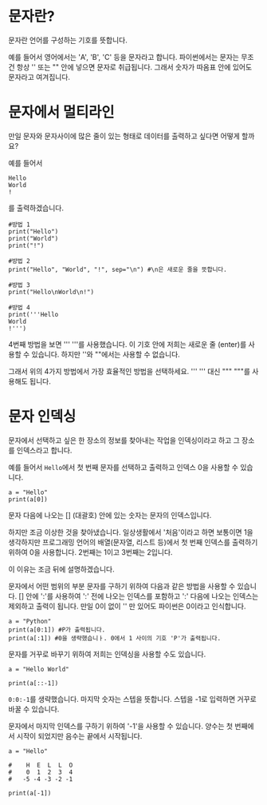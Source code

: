 # 문자란?
문자란 언어를 구성하는 기호를 뜻합니다.

예를 들어서 영어에서는 'A', 'B', 'C' 등을 문자라고 합니다. 파이썬에서는 문자는 무조건 항상 '' 또는 "" 안에 넣으면 문자로 취급됩니다. 그래서 숫자가 따옴표 안에 있어도 문자라고 여겨집니다.

# 문자에서 멀티라인
만일 문자와 문자사이에 많은 줄이 있는 형태로 데이터를 출력하고 싶다면 어떻게 할까요?

예를 들어서

```
Hello
World
!
```

를 출력하겠습니다.

```
#방법 1
print("Hello")
print("World")
print("!")

#방법 2
print("Hello", "World", "!", sep="\n") #\n은 새로운 줄을 뜻합니다.

#방법 3
print("Hello\nWorld\n!")

#방법 4
print('''Hello
World
!''')
```

4번째 방법을 보면 ''' '''를 사용했습니다. 이 기호 안에 저희는 새로운 줄 (enter)를 사용할 수 있습니다. 하지만 ''와 ""에서는 사용할 수 없습니다.

그래서 위의 4가지 방법에서 가장 효율적인 방법을 선택하세요. ''' ''' 대신 """ """를 사용해도 됩니다.

# 문자 인덱싱
문자에서 선택하고 싶은 한 장소의 정보를 찾아내는 작업을 인덱싱이라고 하고 그 장소를 인덱스라고 합니다.

예를 들어서 `Hello`에서 첫 번째 문자를 선택하고 출력하고 인덱스 0을 사용할 수 있습니다.

```
a = "Hello"
print(a[0])
```

문자 다음에 나오는 [] (대괄호) 안에 있는 숫자는 문자의 인덱스입니다.

하지만 조금 이상한 것을 찾아냈습니다. 일상생활에서 '처음'이라고 하면 보통이면 1을 생각하지만 프로그래밍 언어의 배열(문자열, 리스트 등)에서 첫 번째 인덱스를 출력하기 위하여 0을 사용합니다. 2번째는 1이고 3번째는 2입니다.

이 이유는 조금 뒤에 설명하겠습니다.

문자에서 어떤 범위의 부분 문자를 구하기 위하여 다음과 같은 방법을 사용할 수 있습니다. [] 안에 ':'를 사용하여 ':' 전에 나오는 인덱스를 포함하고 ':' 다음에 나오는 인덱스는 제외하고 출력이 됩니다. 만일 0이 없이 '' 만 있어도 파이썬은 0이라고 인식합니다.

```
a = "Python"
print(a[0:1]) #P가 출력됩니다.
print(a[:1]) #0을 생략했습니ㅏ. 0에서 1 사이의 기호 'P'가 출력됩니다.
```

문자를 거꾸로 바꾸기 위하여 저희는 인덱싱을 사용할 수도 있습니다.

```
a = "Hello World"

print(a[::-1])
```

`0:0:-1`를 생략했습니다. 마지막 숫자는 스텝을 뜻합니다. 스텝을 -1로 입력하면 거꾸로 바꿀 수 있습니다.

문자에서 마지막 인덱스를 구하기 위하여 '-1'을 사용할 수 있습니다. 양수는 첫 번째에서 시작이 되었지만 음수는 끝에서 시작됩니다.

```
a = "Hello"

#    H  E  L  L  O
#    0  1  2  3  4
#   -5 -4 -3 -2 -1

print(a[-1])
```
